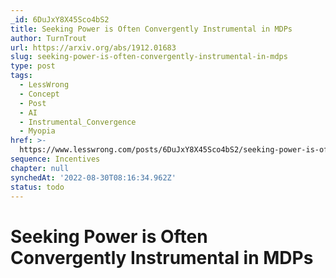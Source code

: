 ```yaml
---
_id: 6DuJxY8X45Sco4bS2
title: Seeking Power is Often Convergently Instrumental in MDPs
author: TurnTrout
url: https://arxiv.org/abs/1912.01683
slug: seeking-power-is-often-convergently-instrumental-in-mdps
type: post
tags:
  - LessWrong
  - Concept
  - Post
  - AI
  - Instrumental_Convergence
  - Myopia
href: >-
  https://www.lesswrong.com/posts/6DuJxY8X45Sco4bS2/seeking-power-is-often-convergently-instrumental-in-mdps
sequence: Incentives
chapter: null
synchedAt: '2022-08-30T08:16:34.962Z'
status: todo
---
```


# Seeking Power is Often Convergently Instrumental in MDPs
